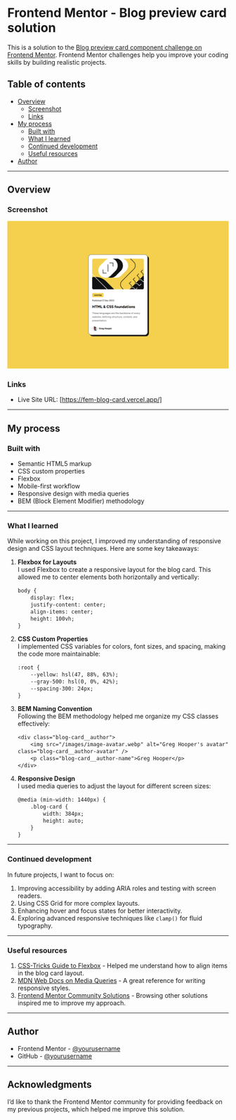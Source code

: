 # Frontend Mentor - Blog preview card solution

This is a solution to the [Blog preview card component challenge on Frontend Mentor](https://www.frontendmentor.io/challenges/blog-preview-card-ckPaj01IcS). Frontend Mentor challenges help you improve your coding skills by building realistic projects.

## Table of contents

- [Overview](#overview)
  - [Screenshot](#screenshot)
  - [Links](#links)
- [My process](#my-process)
  - [Built with](#built-with)
  - [What I learned](#what-i-learned)
  - [Continued development](#continued-development)
  - [Useful resources](#useful-resources)
- [Author](#author)

---

## Overview

### Screenshot

![Desktop View](./public/desgin/blog_card_desktop_view.png)

### Links

- Live Site URL: [https://fem-blog-card.vercel.app/]

---

## My process

### Built with

- Semantic HTML5 markup
- CSS custom properties
- Flexbox
- Mobile-first workflow
- Responsive design with media queries
- BEM (Block Element Modifier) methodology

---

### What I learned

While working on this project, I improved my understanding of responsive design and CSS layout techniques. Here are some key takeaways:

1. **Flexbox for Layouts**  
   I used Flexbox to create a responsive layout for the blog card. This allowed me to center elements both horizontally and vertically:

   ```
   body {
       display: flex;
       justify-content: center;
       align-items: center;
       height: 100vh;
   }
   ```

2. **CSS Custom Properties**  
   I implemented CSS variables for colors, font sizes, and spacing, making the code more maintainable:

   ```
   :root {
       --yellow: hsl(47, 88%, 63%);
       --gray-500: hsl(0, 0%, 42%);
       --spacing-300: 24px;
   }
   ```

3. **BEM Naming Convention**  
   Following the BEM methodology helped me organize my CSS classes effectively:

   ```
   <div class="blog-card__author">
       <img src="/images/image-avatar.webp" alt="Greg Hooper's avatar" class="blog-card__author-avatar" />
       <p class="blog-card__author-name">Greg Hooper</p>
   </div>
   ```

4. **Responsive Design**  
   I used media queries to adjust the layout for different screen sizes:
   ```
   @media (min-width: 1440px) {
       .blog-card {
           width: 384px;
           height: auto;
       }
   }
   ```

---

### Continued development

In future projects, I want to focus on:

1. Improving accessibility by adding ARIA roles and testing with screen readers.
2. Using CSS Grid for more complex layouts.
3. Enhancing hover and focus states for better interactivity.
4. Exploring advanced responsive techniques like `clamp()` for fluid typography.

---

### Useful resources

1. [CSS-Tricks Guide to Flexbox](https://css-tricks.com/snippets/css/a-guide-to-flexbox/) - Helped me understand how to align items in the blog card layout.
2. [MDN Web Docs on Media Queries](https://developer.mozilla.org/en-US/docs/Web/CSS/Media_Queries/Using_media_queries) - A great reference for writing responsive styles.
3. [Frontend Mentor Community Solutions](https://www.frontendmentor.io/solutions) - Browsing other solutions inspired me to improve my approach.

---

## Author

- Frontend Mentor - [@yourusername](https://www.frontendmentor.io/profile/Saran-Sandeep)
- GitHub - [@yourusername](https://github.com/Saran-Sandeep)

---

## Acknowledgments

I’d like to thank the Frontend Mentor community for providing feedback on my previous projects, which helped me improve this solution.
